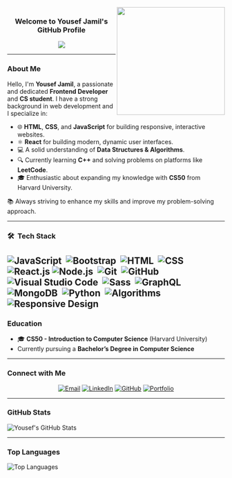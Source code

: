 <img width="250" align="right" src="https://c.tenor.com/_DOBjnGspYAAAAAM/code-coding.gif">

<h3 align="center">
  Welcome to Yousef Jamil's GitHub Profile
</h3>

<p align="center">
  <a href="https://github.com/DenverCoder1/readme-typing-svg">
    <img src="https://readme-typing-svg.herokuapp.com/?lines=Frontend%20Developer%20%F0%9F%9A%80;JavaScript%20%26%20React%20Enthusiast;C++%20%26%20CS50%20Learner&font=Fira%20Code&center=true&width=500&height=45&color=58a6ff&vCenter=true&size=22">
  </a>
</p>  

---

### About Me

Hello, I'm **Yousef Jamil**, a passionate and dedicated **Frontend Developer** and **CS student**. I have a strong background in web development and I specialize in:

  - 🌐 **HTML**, **CSS**, and **JavaScript** for building responsive, interactive websites.  
  - ⚛️ **React** for building modern, dynamic user interfaces.  
  - 💻 A solid understanding of **Data Structures & Algorithms**.  
  - 🔍 Currently learning **C++** and solving problems on platforms like **LeetCode**.  
  - 🎓 Enthusiastic about expanding my knowledge with **CS50** from Harvard University.  
  
  📚 Always striving to enhance my skills and improve my problem-solving approach.


---

  ### 🛠 &nbsp;Tech Stack
  ![JavaScript](https://img.shields.io/badge/-JavaScript-05122A?style=flat&logo=javascript)&nbsp;
  ![Bootstrap](https://img.shields.io/badge/-Bootstrap-05122A?style=flat&logo=bootstrap&logoColor=563D7C)&nbsp;
  ![HTML](https://img.shields.io/badge/-HTML-05122A?style=flat&logo=HTML5)&nbsp;
  ![CSS](https://img.shields.io/badge/-CSS-05122A?style=flat&logo=CSS3&logoColor=1572B6)&nbsp;
  ![React.js](https://img.shields.io/badge/-React-05122A?style=flat&logo=react)
  ![Node.js](https://img.shields.io/badge/-Node.js-05122A?style=flat&logo=node.js&logoColor=339933)&nbsp;
  ![Git](https://img.shields.io/badge/-Git-05122A?style=flat&logo=git)&nbsp;
  ![GitHub](https://img.shields.io/badge/-GitHub-05122A?style=flat&logo=github)&nbsp;
  ![Visual Studio Code](https://img.shields.io/badge/-Visual%20Studio%20Code-05122A?style=flat&logo=visual-studio-code&logoColor=007ACC)&nbsp;
  ![Sass](https://img.shields.io/badge/-Sass-05122A?style=flat&logo=sass)&nbsp;
  ![GraphQL](https://img.shields.io/badge/-GraphQL-05122A?style=flat&logo=GraphQL)&nbsp;
  ![MongoDB](https://img.shields.io/badge/-MongoDB-05122A?style=flat&logo=MongoDB)&nbsp;
  ![Python](https://img.shields.io/badge/-Python%20-05122A?style=flat&logo=python)&nbsp;
  ![Algorithms](https://img.shields.io/badge/-Algorithms-05122A?style=flat&logo=appveyor&logoColor=0078D4)
  ![Responsive Design](https://img.shields.io/badge/-Responsive%20Design-05122A?style=flat&logo=html5&logoColor=E34F26)
  ---

### Education

- 🎓 **CS50 - Introduction to Computer Science** (Harvard University)
- Currently pursuing a **Bachelor’s Degree in Computer Science**

---

### Connect with Me

<p align="center">
  <a href="mailto:yousefjamelabdulatif@gmail.com"><img src="https://img.shields.io/badge/Email-%40yousefjamelabdulatif-FF6600?style=for-the-badge&logo=gmail&logoColor=white" alt="Email"></a>
  <a href="https://linkedin.com/in/youssef-jameel-abdullatif-ali target="_blank"><img src="https://img.shields.io/badge/-LinkedIn-%230077B5?style=for-the-badge&logo=linkedin&logoColor=white" alt="LinkedIn"></a>
  <a href="https://github.com/youssef-jamil" target="_blank"><img src="https://img.shields.io/badge/-GitHub-%23121011?style=for-the-badge&logo=github&logoColor=white" alt="GitHub"></a>
  <a href="https://yousefportfolio.com" target="_blank"><img src="https://img.shields.io/badge/-Portfolio-%233B82F6?style=for-the-badge&logo=website&logoColor=white" alt="Portfolio"></a>
</p>

---

### GitHub Stats

![Yousef's GitHub Stats](https://github-readme-stats.vercel.app/api?username=yousef-jamil&show_icons=true&count_private=true&theme=radical)

---

### Top Languages

![Top Languages](https://github-readme-stats.vercel.app/api/top-langs?username=yousef-jamil&show_icons=true&layout=compact&theme=radical)
